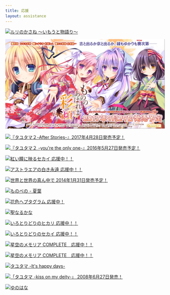 ```yaml
---
title: 応援
layout: assistance
---
```


[![ルリのかさね ～いもうと物語り～](http://product.hobibox.net/ruri-imouto/images/special/pack01.jpg?20171030105102)](http://www.din.or.jp/~nekoneko/)

[![もののあはれは彩の頃。](index/saikoro.jpg)](http://quincesoft.jp./product/sainokoro/download/index.html)

[![『タユタマ２-After Stories-』2017年4月28日発売予定！](http://www.lumpofsugar.co.jp/product/tayutama2_as/campaign/images/assistance/[800_400]004.jpg)](http://www.lumpofsugar.co.jp/product/tayutama2_as/)

[![『タユタマ２ -you're the only one-』2016年5月27日発売予定！](http://www.lumpofsugar.co.jp/product/tayutama2/campaign/images/assistance/[800_400]004.jpg)](http://www.lumpofsugar.co.jp/product/tayutama2/)

[![紅い瞳に映るセカイ 応援中！！](http://www.favo-soft.jp/soft/product/WorldsEndLove/banner/ex_banner.jpg)](http://www.favo.co.jp/)

[![アストラエアの白き永遠 応援中！！](http://www.favo-soft.jp/soft/product/WhiteEternity/banner/ex_banner_A.jpg)](http://www.favo.co.jp/)

[![世界と世界の真ん中で 2014年1月31日発売予定！](http://www.lumpofsugar.co.jp/product/sekachu/campaign/images/assistance/[710_120]005.jpg)](http://www.lumpofsugar.co.jp/product/sekachu/)

[![ものべの - 夏葉](http://www.lose.jp/image/mnbn_bn/main_720x120.jpg)](http://www.lose.jp/)

[![花色ヘプタグラム 応援中！](http://www.lumpofsugar.co.jp/product/hanairo/campaign/images/assistance/710x120_10.jpg)](http://www.lumpofsugar.co.jp/product/hanairo/)

[![聖なるかな](http://xuse.co.jp/img/b_049l.png)](http://xuse.co.jp/)

[![いろとりどりのヒカリ 応援中！！](http://www.favo.co.jp/soft/product/Hikari/banner/c_banner_01.jpg)](http://www.favo.co.jp/)

[![いろとりどりのセカイ 応援中！！](http://www.favo.co.jp/soft/product/world/banner/c_banner_01.jpg)](http://www.favo.co.jp/)

[![星空のメモリア COMPLETE　応援中！！](http://www.favo.co.jp/soft/product/COMPLETE/img/banner/w_banner.jpg)](http://www.favo.co.jp/)

[![星空のメモリア COMPLETE　応援中！！](http://www.favo.co.jp/soft/product/COMPLETE/img/banner/w_banner.jpg)](http://www.favo.co.jp/)

[![タユタマ -It's happy days-](http://www.lumpofsugar.co.jp/product/happydays/special/images/02/700x200_05.jpg)](http://www.lumpofsugar.co.jp/)

[![「タユタマ -kiss on my deity-」 2008年6月27日発売！](http://www.lumpofsugar.co.jp/product/tayutama/special/images/assistance/700b_mashiro.jpg)](http://www.lumpofsugar.co.jp/)

[![ゆのはな](http://www.pulltop.com/gp04/cd/a00.gif)](http://www.pulltop.com/)

